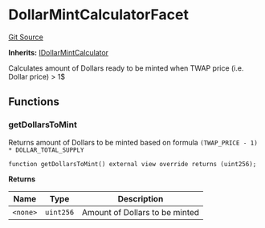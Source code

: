 # DollarMintCalculatorFacet
[Git Source](https://github.com/ubiquity/ubiquity-dollar/blob/f1144a89dc33172d74d81f3cd65c216a8359d38b/src/dollar/facets/DollarMintCalculatorFacet.sol)

**Inherits:**
[IDollarMintCalculator](/src/dollar/interfaces/IDollarMintCalculator.sol/interface.IDollarMintCalculator.md)

Calculates amount of Dollars ready to be minted when TWAP price (i.e. Dollar price) > 1$


## Functions
### getDollarsToMint

Returns amount of Dollars to be minted based on formula `(TWAP_PRICE - 1) * DOLLAR_TOTAL_SUPPLY`


```solidity
function getDollarsToMint() external view override returns (uint256);
```
**Returns**

|Name|Type|Description|
|----|----|-----------|
|`<none>`|`uint256`|Amount of Dollars to be minted|


